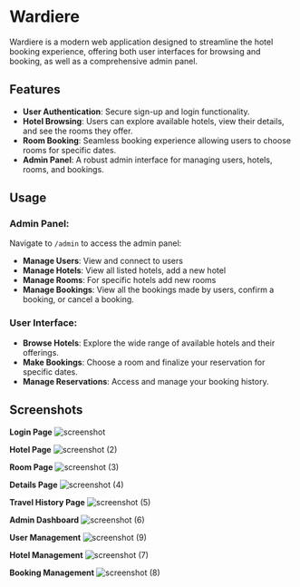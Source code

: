 # Wardiere

Wardiere is a modern web application designed to streamline the hotel booking experience, offering both user interfaces for browsing and booking, as well as a comprehensive admin panel.

## Features

- **User Authentication**: Secure sign-up and login functionality.
- **Hotel Browsing**: Users can explore available hotels, view their details, and see the rooms they offer.
- **Room Booking**: Seamless booking experience allowing users to choose rooms for specific dates.
- **Admin Panel**: A robust admin interface for managing users, hotels, rooms, and bookings.

## Usage

### Admin Panel:

Navigate to `/admin` to access the admin panel:

- **Manage Users**: View and connect to users
- **Manage Hotels**: View all listed hotels, add a new hotel
- **Manage Rooms**: For specific hotels add new rooms
- **Manage Bookings**: View all the bookings made by users, confirm a booking, or cancel a booking.

### User Interface:

- **Browse Hotels**: Explore the wide range of available hotels and their offerings.
- **Make Bookings**: Choose a room and finalize your reservation for specific dates.
- **Manage Reservations**: Access and manage your booking history.


## Screenshots

**Login Page**
![screenshot](https://github.com/Chandan2812/hotel_booking/assets/108578299/33b36f4c-aa43-465e-984b-edc45f9cbc41)

**Hotel Page**
![screenshot (2)](https://github.com/Chandan2812/hotel_booking/assets/108578299/88d65dac-7ca6-40ab-8201-a7dd4e1b4090)

**Room Page**
![screenshot (3)](https://github.com/Chandan2812/hotel_booking/assets/108578299/f78628ab-c85d-4a95-8967-1d887229a82c)

**Details Page**
![screenshot (4)](https://github.com/Chandan2812/hotel_booking/assets/108578299/364b5e3d-fef5-4243-a634-5aea8b29bb71)


**Travel History Page**
![screenshot (5)](https://github.com/Chandan2812/hotel_booking/assets/108578299/d050f8f3-b3a3-45e1-980b-6abdd3e68fc8)


**Admin Dashboard**
![screenshot (6)](https://github.com/Chandan2812/hotel_booking/assets/108578299/d41e82b9-3361-48e0-8a80-b6c16f4669c4)


**User Management**
![screenshot (9)](https://github.com/Chandan2812/hotel_booking/assets/108578299/22a5c8f2-3c93-4a56-a344-b28354e2c7ef)


**Hotel Management**
![screenshot (7)](https://github.com/Chandan2812/hotel_booking/assets/108578299/8bb49bb3-8464-4640-9a6d-11c3da0ffd12)


**Booking Management**
![screenshot (8)](https://github.com/Chandan2812/hotel_booking/assets/108578299/d7851568-f644-47f4-88a5-9d652e6b7d29)
